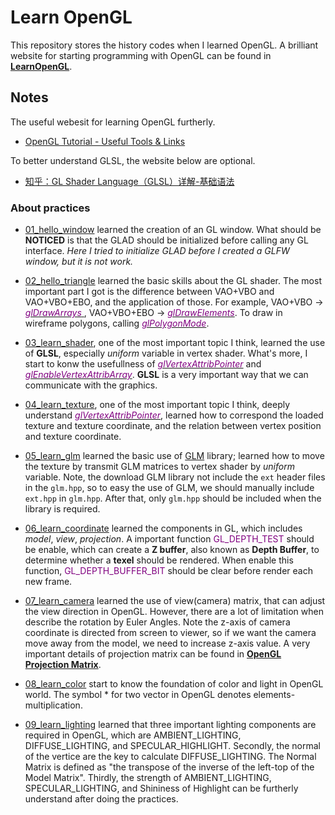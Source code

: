 # Learn OpenGL

This repository stores the history codes when I learned OpenGL.
A brilliant website for starting programming with OpenGL can be found in [<b>LearnOpenGL</b>](https://learnopengl-cn.github.io/).

## Notes

The useful webesit for learning OpenGL furtherly.
- [OpenGL Tutorial - Useful Tools & Links](http://www.opengl-tutorial.org/miscellaneous/useful-tools-links/)

To better understand GLSL, the website below are optional.
- [知乎：GL Shader Language（GLSL）详解-基础语法](https://zhuanlan.zhihu.com/p/349296191)

### About practices

+ [01_hello_window](https://github.com/wlfrii/learn_OpenGL/tree/main/01_hello_window) learned the creation of an GL window. What should be __NOTICED__ is that the GLAD should be initialized before calling any GL interface.
<i>Here I tried to initialize GLAD before I created a GLFW window, but it is not work.</i>

+ [02_hello_triangle](https://github.com/wlfrii/learn_OpenGL/tree/main/02_hello_triangle) learned the basic skills about the GL shader. The most important part I got is the difference between VAO+VBO and VAO+VBO+EBO, and the application of those.
For example, VAO+VBO -> [<font color=purple> _glDrawArrays_ </font>](https://www.khronos.org/registry/OpenGL-Refpages/gl4/html/glDrawArrays.xhtml), VAO+VBO+EBO -> [<font color=purple> _glDrawElements_</font>](https://www.khronos.org/registry/OpenGL-Refpages/gl4/html/glDrawElements.xhtml).
To draw in wireframe polygons, calling [<font color=purple> _glPolygonMode_</font>](https://www.khronos.org/registry/OpenGL-Refpages/gl4/html/glPolygonMode.xhtml).

+ [03_learn_shader](https://github.com/wlfrii/learn_OpenGL/tree/main/03_learn_shader), one of the most important topic I think, learned the use of __GLSL__, especially _uniform_ variable in vertex shader. What's more, I start to konw the usefullness of  [<font color=purple> _glVertexAttribPointer_</font>](https://www.khronos.org/registry/OpenGL-Refpages/gl4/html/glVertexAttribPointer.xhtml) and [<font color=purple> _glEnableVertexAttribArray_</font>](https://www.khronos.org/registry/OpenGL-Refpages/gl4/html/glEnableVertexAttribArray.xhtml).
__GLSL__ is a very important way that we can communicate with the graphics.

+ [04_learn_texture](https://github.com/wlfrii/learn_OpenGL/tree/main/04_learn_texture), one of the most important topic I think, deeply understand [<font color=purple> _glVertexAttribPointer_</font>](https://www.khronos.org/registry/OpenGL-Refpages/gl4/html/glVertexAttribPointer.xhtml), learned how to correspond the loaded texture and texture coordinate, and the relation between vertex position and texture coordinate. 

+ [05_learn_glm](https://github.com/wlfrii/learn_OpenGL/tree/main/05_learn_glm) learned the basic use of [GLM](https://glm.g-truc.net/0.9.8/index.html) library; learned how to move the texture by transmit GLM matrices to vertex shader by _uniform_ variable.
Note, the download GLM library not include the `ext` header files in the `glm.hpp`, so to easy the use of GLM, we should manually include `ext.hpp` in `glm.hpp`. After that, only `glm.hpp` should be included when the library is required.

+ [06_learn_coordinate](https://github.com/wlfrii/learn_OpenGL/tree/main/06_learn_coordinate) learned the components in GL, which includes _model_, _view_, _projection_. 
A important function <font color=purple>GL_DEPTH_TEST</font> should be enable, which can create a __Z buffer__, also known as __Depth Buffer__, to determine whether a __texel__ should be rendered. When enable this function, <font color=purple>GL_DEPTH_BUFFER_BIT</font> should be clear before render each new frame.

+ [07_learn_camera](https://github.com/wlfrii/learn_OpenGL/tree/main/07_learn_camera) learned the use of view(camera) matrix, that can adjust the view direction in OpenGL. However, there are a lot of limitation when describe the rotation by Euler Angles.
Note the z-axis of camera coordinate is directed from screen to viewer, so if we want the camera move away from the model, we need to increase z-axis value.
A very important details of projection matrix can be found in [<b>OpenGL Projection Matrix</b>](http://www.songho.ca/opengl/gl_projectionmatrix.html).

+ [08_learn_color](https://github.com/wlfrii/learn_OpenGL/tree/main/08_learn_color) start to know the foundation of color and light in OpenGL world. 
The symbol $*$ for two vector in OpenGL denotes elements-multiplication.

+ [09_learn_lighting](https://github.com/wlfrii/learn_OpenGL/tree/main/09_learn_lighting) learned that three important lighting components are required in OpenGL, which are AMBIENT_LIGHTING, DIFFUSE_LIGHTING, and SPECULAR_HIGHLIGHT.
Secondly, the normal of the vertice are the key to calculate DIFFUSE_LIGHTING.
The Normal Matrix is defined as "the transpose of the inverse of the left-top of the Model Matrix".
Thirdly, the strength of AMBIENT_LIGHTING, SPECULAR_LIGHTING, and Shininess of Highlight can be furtherly understand after doing the practices.
